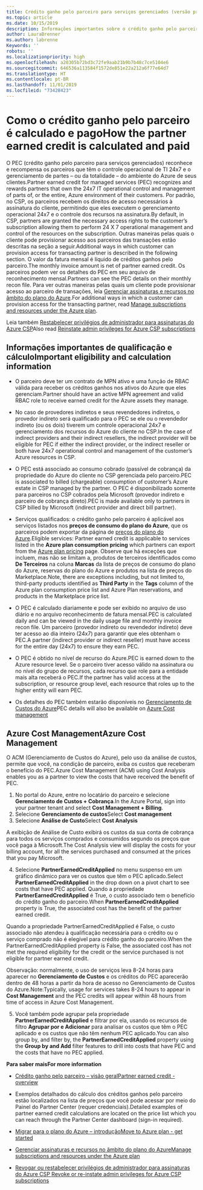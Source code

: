 ```yaml
---
title: Crédito ganho pelo parceiro para serviços gerenciados (versão prévia) | Partner Center
ms.topic: article
ms.date: 10/15/2019
description: Informações importantes sobre o crédito ganho pelo parceiro
author: LauraBrenner
ms.author: labrenne
Keywords: ''
robots: ''
ms.localizationpriority: high
ms.openlocfilehash: a20305b72bd3c72fe9aab21b9b7b48c7ce5104e6
ms.sourcegitcommit: 646536a113584f1572de851e22a212a6f77e64d7
ms.translationtype: HT
ms.contentlocale: pt-BR
ms.lasthandoff: 11/01/2019
ms.locfileid: "73428423"
---
```

# <a name="how-the-partner-earned-credit-is-calculated-and-paid"></a><span data-ttu-id="e95f0-103">Como o crédito ganho pelo parceiro é calculado e pago</span><span class="sxs-lookup"><span data-stu-id="e95f0-103">How the partner earned credit is calculated and paid</span></span>

<span data-ttu-id="e95f0-104">O PEC (crédito ganho pelo parceiro para serviços gerenciados) reconhece e recompensa os parceiros que têm o controle operacional de TI 24x7 e o gerenciamento de partes – ou da totalidade – do ambiente do Azure de seus clientes.</span><span class="sxs-lookup"><span data-stu-id="e95f0-104">Partner earned credit for managed services (PEC) recognizes and rewards partners that own the 24x7 IT operational control and management of parts of, or the entire, Azure environment of their customers.</span></span> <span data-ttu-id="e95f0-105">Por padrão, no CSP, os parceiros recebem os direitos de acesso necessários à assinatura do cliente, permitindo que eles executem o gerenciamento operacional 24x7 e o controle dos recursos na assinatura.</span><span class="sxs-lookup"><span data-stu-id="e95f0-105">By default, in CSP, partners are granted the necessary access rights to the customer’s subscription allowing them to perform 24 X 7 operational management and control of the resources on the subscription.</span></span> <span data-ttu-id="e95f0-106">Outras maneiras pelas quais o cliente pode provisionar acesso aos parceiros das transações estão descritas na seção a seguir.</span><span class="sxs-lookup"><span data-stu-id="e95f0-106">Additional ways in which customer can provision access for transacting partner is described in the following section.</span></span> <span data-ttu-id="e95f0-107">O valor da fatura mensal é líquido de créditos ganhos pelo parceiro.</span><span class="sxs-lookup"><span data-stu-id="e95f0-107">The monthly invoice amount is net of partner earned credit.</span></span> <span data-ttu-id="e95f0-108">Os parceiros podem ver os detalhes do PEC em seu arquivo de reconhecimento mensal.</span><span class="sxs-lookup"><span data-stu-id="e95f0-108">Partners can see the PEC details on their monthly recon file.</span></span> <span data-ttu-id="e95f0-109">Para ver outras maneiras pelas quais um cliente pode provisionar acesso ao parceiro de transações, leia [Gerenciar assinaturas e recursos no âmbito do plano do Azure](azure-plan-manage.md).</span><span class="sxs-lookup"><span data-stu-id="e95f0-109">For additional ways in which a customer can provision access for the transacting partner, read [Manage subscriptions and resources under the Azure plan](azure-plan-manage.md).</span></span>

<span data-ttu-id="e95f0-110">Leia também [Restabelecer privilégios de administrador para assinaturas do Azure CSP](revoke-reinstate-csp.md)</span><span class="sxs-lookup"><span data-stu-id="e95f0-110">Also read [Reinstate admin privileges for Azure CSP subscriptions](revoke-reinstate-csp.md)</span></span>

## <a name="important-eligibility-and-calculation-information"></a><span data-ttu-id="e95f0-111">Informações importantes de qualificação e cálculo</span><span class="sxs-lookup"><span data-stu-id="e95f0-111">Important eligibility and calculation information</span></span>

- <span data-ttu-id="e95f0-112">O parceiro deve ter um contrato de MPN ativo e uma função de RBAC válida para receber os créditos ganhos nos ativos do Azure que eles gerenciam.</span><span class="sxs-lookup"><span data-stu-id="e95f0-112">Partner should have an active MPN agreement and valid RBAC role to receive earned credit for the Azure assets they manage.</span></span> 

- <span data-ttu-id="e95f0-113">No caso de provedores indiretos e seus revendedores indiretos, o provedor indireto será qualificado para o PEC se ele ou o revendedor indireto (ou os dois) tiverem um controle operacional 24x7 e gerenciamento dos recursos do Azure do cliente no CSP.</span><span class="sxs-lookup"><span data-stu-id="e95f0-113">In the case of indirect providers and their indirect resellers, the indirect provider will be eligible for PEC if either the indirect provider, or the indirect reseller or both have 24x7 operational control and management of the customer’s Azure resources in CSP.</span></span>

- <span data-ttu-id="e95f0-114">O PEC está associado ao consumo cobrado (passível de cobrança) da propriedade do Azure do cliente no CSP gerenciada pelo parceiro.</span><span class="sxs-lookup"><span data-stu-id="e95f0-114">PEC is associated to billed (chargeable) consumption of customer’s Azure estate in CSP managed by the partner.</span></span> <span data-ttu-id="e95f0-115">O PEC é disponibilizado somente para parceiros no CSP cobrados pela Microsoft (provedor indireto e parceiro de cobrança direto).</span><span class="sxs-lookup"><span data-stu-id="e95f0-115">PEC is made available only to partners in CSP billed by Microsoft (indirect provider and direct bill partner).</span></span> 

- <span data-ttu-id="e95f0-116">Serviços qualificados: o crédito ganho pelo parceiro é aplicável aos serviços listados nos **preços de consumo do plano do Azure**, que os parceiros podem exportar da página de [preços do plano do Azure](https://partner.microsoft.com/commerce/sales).</span><span class="sxs-lookup"><span data-stu-id="e95f0-116">Eligible services: Partner earned credit is applicable to services listed in the **Azure plan consumption pricing** which partners can export from the [Azure plan pricing](https://partner.microsoft.com/commerce/sales) page.</span></span> <span data-ttu-id="e95f0-117">Observe que há exceções que incluem, mas não se limitam a, produtos de terceiros identificados como **De Terceiros** na coluna **Marcas** da lista de preços de consumo do plano do Azure, reservas do plano do Azure e produtos na lista de preços do Marketplace.</span><span class="sxs-lookup"><span data-stu-id="e95f0-117">Note, there are exceptions including, but not limited to, third-party products identified as **Third Party** in  the **Tags** column of the Azure plan consumption price list and Azure Plan reservations, and products in the Marketplace price list.</span></span>

- <span data-ttu-id="e95f0-118">O PEC é calculado diariamente e pode ser exibido no arquivo de uso diário e no arquivo reconhecimento de fatura mensal.</span><span class="sxs-lookup"><span data-stu-id="e95f0-118">PEC is calculated daily and can be viewed in the daily usage file and monthly invoice recon file.</span></span> <span data-ttu-id="e95f0-119">Um parceiro (provedor indireto ou revendedor indireto) deve ter acesso ao dia inteiro (24x7) para garantir que eles obtenham o PEC.</span><span class="sxs-lookup"><span data-stu-id="e95f0-119">A partner (indirect provider or indirect reseller) must have access for the entire day (24x7) to ensure they earn PEC.</span></span>  

- <span data-ttu-id="e95f0-120">O PEC é obtido no nível de recurso do Azure.</span><span class="sxs-lookup"><span data-stu-id="e95f0-120">PEC is earned down to the Azure resource level.</span></span> <span data-ttu-id="e95f0-121">Se o parceiro tiver acesso válido na assinatura ou no nível do grupo de recursos, cada recurso que role para a entidade mais alta receberá o PEC.</span><span class="sxs-lookup"><span data-stu-id="e95f0-121">If the partner has valid access at the subscription, or resource group level, each resource that roles up to the higher entity will earn PEC.</span></span>  

- <span data-ttu-id="e95f0-122">Os detalhes do PEC também estarão disponíveis no [Gerenciamento de Custos do Azure](https://go.microsoft.com/fwlink/?linkid=2106482)</span><span class="sxs-lookup"><span data-stu-id="e95f0-122">PEC details will also be available on [Azure Cost management](https://go.microsoft.com/fwlink/?linkid=2106482)</span></span>

## <a name="azure-cost-management"></a><span data-ttu-id="e95f0-123">Azure Cost Management</span><span class="sxs-lookup"><span data-stu-id="e95f0-123">Azure Cost Management</span></span>

 <span data-ttu-id="e95f0-124">O ACM (Gerenciamento de Custos do Azure), pelo uso da análise de custos, permite que você, na condição de parceiro, exiba os custos que receberam o benefício do PEC.</span><span class="sxs-lookup"><span data-stu-id="e95f0-124">Azure Cost Management (ACM) using Cost Analysis enables you as a partner to view the costs that have received the benefit of PEC.</span></span>  

1. <span data-ttu-id="e95f0-125">No portal do Azure, entre no locatário do parceiro e selecione **Gerenciamento de Custos + Cobrança**.</span><span class="sxs-lookup"><span data-stu-id="e95f0-125">In the Azure Portal, sign into your partner tenant and select **Cost Management + Billing**.</span></span>
2.  <span data-ttu-id="e95f0-126">Selecione **Gerenciamento de custos**</span><span class="sxs-lookup"><span data-stu-id="e95f0-126">Select **Cost management**</span></span>
3.  <span data-ttu-id="e95f0-127">Selecione **Análise de Custo**</span><span class="sxs-lookup"><span data-stu-id="e95f0-127">Select **Cost Analysis**</span></span>

<span data-ttu-id="e95f0-128">A exibição de Análise de Custo exibirá os custos da sua conta de cobrança para todos os serviços comprados e consumidos segundo os preços que você paga à Microsoft.</span><span class="sxs-lookup"><span data-stu-id="e95f0-128">The Cost Analysis view will display the costs for your billing account, for all the services purchased and consumed at the prices that you pay Microsoft.</span></span>

4.  <span data-ttu-id="e95f0-129">Selecione **PartnerEarnedCreditApplied** no menu suspenso em um gráfico dinâmico para ver os custos que têm o PEC aplicado.</span><span class="sxs-lookup"><span data-stu-id="e95f0-129">Select **PartnerEarnedCreditApplied** in the drop down on a pivot chart to see costs that have PEC applied.</span></span> <span data-ttu-id="e95f0-130">Quando a propriedade **PartnerEarnedCreditApplied** é True, o custo associado tem o benefício do crédito ganho do parceiro.</span><span class="sxs-lookup"><span data-stu-id="e95f0-130">When **PartnerEarnedCreditApplied** property is True, the associated cost has the benefit of the partner earned credit.</span></span> 

<span data-ttu-id="e95f0-131">Quando a propriedade PartnerEarnedCreditApplied é False, o custo associado não atendeu à qualificação necessária para o crédito ou o serviço comprado não é elegível para crédito ganho do parceiro.</span><span class="sxs-lookup"><span data-stu-id="e95f0-131">When the PartnerEarnedCreditApplied property is False, the associated cost has not met the required eligibility for the credit or the service purchased is not eligible for partner earned credit.</span></span>

<span data-ttu-id="e95f0-132">Observação: normalmente, o uso de serviços leva 8-24 horas para aparecer no **Gerenciamento de Custos** e os créditos do PEC aparecerão dentro de 48 horas a partir da hora de acesso no Gerenciamento de Custos do Azure.</span><span class="sxs-lookup"><span data-stu-id="e95f0-132">Note:Typically, usage for services takes 8-24 hours to appear in **Cost Management** and the PEC credits will appear within 48 hours from time of access in Azure Cost Management.</span></span>

5. <span data-ttu-id="e95f0-133">Você também pode agrupar pela propriedade **PartnerEarnedCreditApplied** e filtrar por ela, usando os recursos de filtro **Agrupar por e Adicionar** para analisar os custos que têm o PEC aplicado e os custos que não têm nenhum PEC aplicado.</span><span class="sxs-lookup"><span data-stu-id="e95f0-133">You can also group by, and filter by, the **PartnerEarnedCreditApplied** property using the **Group by and Add** filter features to drill into costs that have PEC and the costs that have no PEC applied.</span></span>

 <span data-ttu-id="e95f0-134">**Para saber mais**</span><span class="sxs-lookup"><span data-stu-id="e95f0-134">**For more information**</span></span>

- [<span data-ttu-id="e95f0-135">Crédito ganho pelo parceiro – visão geral</span><span class="sxs-lookup"><span data-stu-id="e95f0-135">Partner earned credit - overview</span></span>](partner-earned-credit.md)

- <span data-ttu-id="e95f0-136">Exemplos detalhados do cálculo dos créditos ganhos pelo parceiro estão localizados na lista de preços que você pode acessar por meio do Painel do Partner Center (requer credenciais).</span><span class="sxs-lookup"><span data-stu-id="e95f0-136">Detailed examples of partner earned credit calculations are located on the price list which you can reach through the Partner Center dashboard (sign-in required).</span></span>

- [<span data-ttu-id="e95f0-137">Migrar para o plano do Azure – introdução</span><span class="sxs-lookup"><span data-stu-id="e95f0-137">Move to Azure plan - get started</span></span>](azure-plan-get-started.md)

- [<span data-ttu-id="e95f0-138">Gerenciar assinaturas e recursos no âmbito do plano do Azure</span><span class="sxs-lookup"><span data-stu-id="e95f0-138">Manage subscriptions and resources under the Azure plan</span></span>](azure-plan-manage.md)

- [<span data-ttu-id="e95f0-139">Revogar ou restabelecer privilégios de administrador para assinaturas do Azure CSP </span><span class="sxs-lookup"><span data-stu-id="e95f0-139">Revoke or re-instate admin privileges for Azure CSP subscriptions  </span></span>](revoke-reinstate-csp.md)

